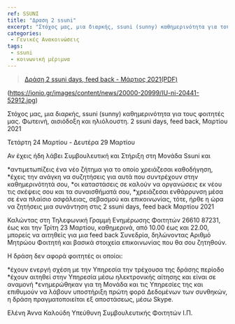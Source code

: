```yaml
---
ref: SSUNI
title: "Δραση 2 ssuni"
excerpt: "Στόχος μας, μια διαρκής, ssuni (sunny) καθημερινότητα για τους φοιτητές μας. Φωτεινή, αισιόδοξη και ηλιόλουστη."
categories:
 - Γενικές Ανακοινώσεις
tags:
 - ssuni 
 - κοινωνική μέριμνα
---
```


>[Δράση 2 ssuni days, feed back - Μάρτιος 2021(PDF)](https://ionio.gr/download.php?f=20000-20999/IU-nf-20441-84979-gr.pdf)

(https://ionio.gr/images/content/news/20000-20999/IU-ni-20441-52912.jpg)

Στόχος μας, μια διαρκής, ssuni (sunny) καθημερινότητα για τους φοιτητές μας.
Φωτεινή, αισιόδοξη και ηλιόλουστη.
2 ssuni days, feed back, Μαρτίου 2021

Τετάρτη 24 Μαρτίου - Δευτέρα 29 Μαρτίου

Αν έχεις ήδη λάβει Συμβουλευτική και Στήριξη στη Μονάδα Ssuni και

*αντιμετωπίζεις ένα νέο ζήτημα για το οποίο χρειάζεσαι καθοδήγηση,
*έχεις την ανάγκη να συζητήσεις για αυτά που συντρέχουν στην καθημερινότητά σου,
*οι καταστάσεις σε καλούν να οργανώσεις εκ νέου τις σκέψεις σου και τα συναισθήματά σου,
*χρειάζεσαι ενθάρρυνση μέσα σε ένα πλαίσιο ασφάλειας, σεβασμού και επικοινωνίας,
τότε, ήρθε η ώρα να ζητήσεις μια συνάντηση στις 2 ssuni days, feed back Μαρτίου 2021

Καλώντας στη Τηλεφωνική Γραμμή Ενημέρωσης Φοιτητών 26610 87231, έως και την Τρίτη 23 Μαρτίου, καθημερινά, από 10.00 έως και 22.00, μπορείς να αιτηθείς για μια feed back Συνεδρία, δηλώνοντας Αριθμό Μητρώου Φοιτητή και βασικά στοιχεία επικοινωνίας που θα σου ζητηθούν.

Η δράση δεν αφορά φοιτητές οι οποίοι:

*έχουν ενεργή σχέση με την Υπηρεσία την τρέχουσα της δράσης περίοδο
*έχουν αιτηθεί στην Υπηρεσία μέσω ηλεκτρονικής αίτησης και είναι σε αναμονή
*ενημερώθηκαν για τη Μονάδα και τις Υπηρεσίες της και επιθυμούν να λάβουν υποστήριξη πρώτη φορά
Δεδομένων των συνθηκών, η δράση πραγματοποιείται εξ αποστάσεως, μέσω Skype.

Ελένη Άννα Καλούδη
Υπεύθυνη Συμβουλευτικής Φοιτητών Ι.Π.

                
